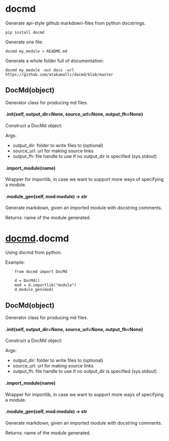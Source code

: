 # docmd

Generate api-style github markdown-files from python docstrings.

```
pip install docmd
```

Generate one file:

```
docmd my_module > README.md
```

Generate a whole folder full of documentation:

```
docmd my_module -out docs -url https://github.com/atakamallc/docmd/blob/master
```



## DocMd(object)
Generator class for producing md files.


#### .__init__(self, output_dir=None, source_url=None, output_fh=None)
Construct a DocMd object:

Args:
 - output_dir: folder to write files to (optional)
 - source_url: url for making source links
 - output_fh: file handle to use if no output_dir is specified (sys.stdout)


#### .import_module(name)
Wrapper for importlib, in case we want to support more ways of specifying a module.

#### .module_gen(self, mod:module) -> str
Generate markdown, given an imported module with docstring comments.

Returns: name of the module generated.



# [docmd](#docmd).docmd

Using docmd from python.

Example:

```
    from docmd import DocMd

    d = DocMd()
    mod = d.importlib("module")
    d.module_gen(mod)
```



## DocMd(object)
Generator class for producing md files.


#### .__init__(self, output_dir=None, source_url=None, output_fh=None)
Construct a DocMd object:

Args:
 - output_dir: folder to write files to (optional)
 - source_url: url for making source links
 - output_fh: file handle to use if no output_dir is specified (sys.stdout)


#### .import_module(name)
Wrapper for importlib, in case we want to support more ways of specifying a module.

#### .module_gen(self, mod:module) -> str
Generate markdown, given an imported module with docstring comments.

Returns: name of the module generated.




